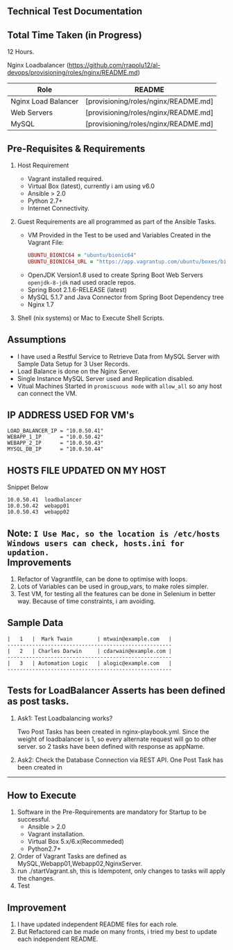 

Technical Test Documentation
-------------------------------------

Total Time Taken (in Progress)
--------------------
12 Hours.

Nginx Loadbalancer  (https://github.com/rrapolu12/al-devops/provisioning/roles/nginx/README.md)
   
| Role                      |         README                       |
| --------------------------|--------------------------------------|
| Nginx Load Balancer       | [provisioning/roles/nginx/README.md] |
| Web Servers               | [provisioning/roles/nginx/README.md] |
| MySQL                     | [provisioning/roles/nginx/README.md] |

Pre-Requisites & Requirements
------------
1) Host Requirement
     - Vagrant installed required.
     - Virtual Box (latest), currently i am using v6.0 
     - Ansible > 2.0
     - Python 2.7+
     - Internet Connectivity.

2)   Guest Requirements are all programmed as part of the Ansible Tasks.
     
     - VM Provided in the Test to be used and Variables Created in the Vagrant File: 
        ```ruby
        UBUNTU_BIONIC64 = "ubuntu/bionic64"
        UBUNTU_BIONIC64_URL = "https://app.vagrantup.com/ubuntu/boxes/bionic64"
        ```
     - OpenJDK Version1.8 used to create Spring Boot Web Servers `openjdk-8-jdk` nad used oracle repos.
     - Spring Boot 2.1.6-RELEASE (latest)
     - MySQL 5.1.7 and Java Connector from Spring Boot Dependency tree
     - Nginx 1.7
 
 3) Shell (nix systems) or Mac to Execute Shell Scripts.
  
 Assumptions
 ------------
 - I have used a Restful Service to Retrieve Data from MySQL Server with Sample Data Setup for 3 User Records.
 - Load Balance is done on the Nginx Server.
 - Single Instance MySQL Server used and Replication disabled.
 - Vitual Machines Started in `promiscuous mode` with `allow_all` so any host can connect the VM.
 
 IP ADDRESS USED FOR VM's
 ------------------------
 ```
LOAD_BALANCER_IP = "10.0.50.41"
WEBAPP_1_IP      = "10.0.50.42"
WEBAPP_2_IP      = "10.0.50.43"
MYSQL_DB_IP      = "10.0.50.44"
```

HOSTS FILE UPDATED ON MY HOST
---------------------------------
Snippet Below
```
10.0.50.41  loadbalancer
10.0.50.42  webapp01
10.0.50.43  webapp02
```
 Note: 
    `I Use Mac, so the location is /etc/hosts
     Windows users can check, hosts.ini for updation.
    `   
 Improvements
 ----------------------
 1) Refactor of Vagrantfile, can be done to optimise with loops.
 2) Lots of Variables can be used in group_vars, to make roles simpler.
 3) Test VM, for testing all the features can be done in Selenium in better way.
    Because of time constraints, i am avoiding.

Sample Data
------------------------------

```-----------------------------------------------------
|   1   |  Mark Twain        | mtwain@example.com   |
-----------------------------------------------------
|   2   | Charles Darwin     | cdarwain@example.com |
-----------------------------------------------------
|   3   | Automation Logic   | alogic@example.com   |
-----------------------------------------------------
```

Tests for LoadBalancer Asserts has been defined as post tasks.
------------
1) Ask1: Test Loadbalancing works?

    Two Post Tasks has been created in nginx-playbook.yml.
    Since the weight of loadbalancer is 1, so every alternate request will go to other server.
    so 2 tasks have been defined with response as appName.

2) Ask2: Check the Database Connection via REST API.
    One Post Task has been created in 

      

-------

How to Execute
------------------------

1) Software in the Pre-Requirements are mandatory for Startup to be successful.
    - Ansible > 2.0
    - Vagrant installation.
    - Virtual Box 5.x/6.x(Recommeded)
    - Python2.7+
2) Order of Vagrant Tasks are defined as MySQL,Webapp01,Webapp02,NginxServer.
3) run ./startVagrant.sh, this is Idempotent, only changes to tasks will apply the changes.
4) Test

Improvement
------------------------
1) I have updated independent README files for each role.
2) But Refactored can be made on many fronts, i tried my best to update each independent README.
